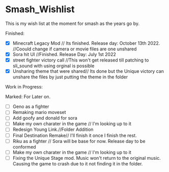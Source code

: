 # Smash_Wishlist
This is my wish list at the moment for smash as the years go by.

Finished: 
- [x] Minecraft Legacy Mod // Its finished. Release day: October 13th 2022. //Coould change if camera or movie files are one unshared
- [x] Sora hit UI //Finished. Release Day: July 1st 2022
- [x] street fighter victory call //This won't get released till patching to sli_sound with using orginal is possible
- [x] Unsharing theme that were shared// Its done but the Unique victory can unshare the files by just putting the theme in the folder

Work in Progress:


Marked: For Later on.
- [ ] Geno as a fighter
- [ ] Remaking mario moveset
- [ ] Add goofy and donald for sora
- [ ] Make my own charater in the game // I'm looking up to it
- [ ] Redesign Young Link.//Folder Addition
- [ ] Final Destination Remake// I'll finish it once I finish the rest.
- [ ] Riku as a fighter // Sora will be base for now. Release day to be conformed 
- [ ] Make my own charater in the game // I'm looking up to it
- [ ] Fixing the Unique Stage mod. Music won't return to the original music. Causing the game to crash due to it not finding it in the folder.
